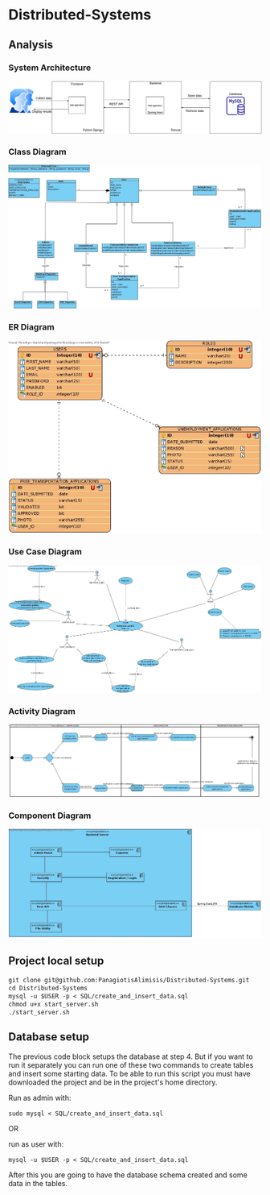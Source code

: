 # Distributed-Systems


## Analysis

### System Architecture

![System Architecture](Analysis/System_architecture.jpg)

### Class Diagram

![Class Diagram](Analysis/Class_Diagram.jpg)

### ER Diagram

![Entity Relationship Diagram](Analysis/Entity_Relationship_Diagram.jpg)

### Use Case Diagram

![Use Case Diagram](Analysis/Use_Case_Diagram.jpg)

### Activity Diagram

![Activity Diagram](Analysis/Application_Activity_Diagram.jpg)

### Component Diagram

![Component Diagram](Analysis/Component_Diagram.jpg)


## Project local setup

```
git clone git@github.com:PanagiotisAlimisis/Distributed-Systems.git
cd Distributed-Systems
mysql -u $USER -p < SQL/create_and_insert_data.sql
chmod u+x start_server.sh
./start_server.sh

```

## Database setup

The previous code block setups the database at step 4. But if you want to run it separately you can run one of these two commands to create tables and insert some starting data. To be able to run this script you must have downloaded the project and be in the project's home directory.

Run as admin with:
```
sudo mysql < SQL/create_and_insert_data.sql 
```

OR

run as user with:
```
mysql -u $USER -p < SQL/create_and_insert_data.sql
```


After this you are going to have the database schema created and some data in the tables.

